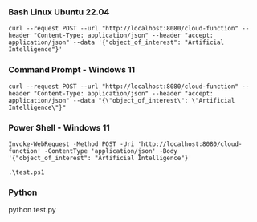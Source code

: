 


### Bash Linux Ubuntu 22.04 
```
curl --request POST --url "http://localhost:8080/cloud-function" --header "Content-Type: application/json" --header "accept: application/json" --data '{"object_of_interest": "Artificial Intelligence"}'
```

### Command Prompt - Windows 11
```
curl --request POST --url "http://localhost:8080/cloud-function" --header "Content-Type: application/json" --header "accept: application/json" --data "{\"object_of_interest\": \"Artificial Intelligence\"}"
```

### Power Shell - Windows 11
```
Invoke-WebRequest -Method POST -Uri 'http://localhost:8080/cloud-function' -ContentType 'application/json' -Body '{"object_of_interest": "Artificial Intelligence"}'
```

```
.\test.ps1

```
### Python
python test.py